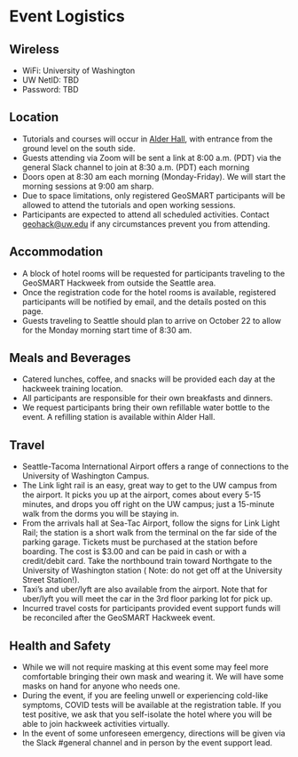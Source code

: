 # Event Logistics

## Wireless

* WiFi: University of Washington
* UW NetID: TBD
* Password: TBD

## Location

* Tutorials and courses will occur in [Alder Hall](https://goo.gl/maps/GebqB5Gk6hoA3rq1A), with entrance from the ground
  level on the south side.
* Guests attending via Zoom will be sent a link at 8:00 a.m. (PDT) via the general Slack channel to join at 8:30 a.m. (PDT) each morning
* Doors open at 8:30 am each morning (Monday-Friday). We will start the morning
  sessions at 9:00 am sharp.
* Due to space limitations, only registered GeoSMART participants will be allowed
  to attend the tutorials and open working sessions.
* Participants are expected to attend all scheduled activities. Contact [geohack@uw.edu](mailto:geohack@uw.edu)
  if any circumstances prevent you from attending.

## Accommodation

* A block of hotel rooms will be requested for participants traveling to the
  GeoSMART Hackweek from outside the Seattle area.
* Once the registration code for the hotel rooms is available, registered participants
  will be notified by email, and the details posted on this page.
* Guests traveling to Seattle should plan to arrive on October 22 to allow for the
  Monday morning start time of 8:30 am.

## Meals and Beverages

* Catered lunches, coffee, and snacks will be provided each day at the hackweek
  training location. 
* All participants are responsible for their own breakfasts and dinners.
* We request participants bring their own refillable water bottle to the event.
  A refilling station is available within Alder Hall.

## Travel

* Seattle-Tacoma International Airport offers a range of connections to the
  University of Washington Campus.
* The Link light rail is an easy, great way to get to the UW campus from the
  airport. It picks you up at the airport, comes about every 5-15 minutes, and
  drops you off right on the UW campus; just a 15-minute walk from the dorms you
  will be staying in.
* From the arrivals hall at Sea-Tac Airport, follow the signs for Link Light
  Rail; the station is a short walk from the terminal on the far side of the
  parking garage. Tickets must be purchased at the station before boarding. The
  cost is $3.00 and can be paid in cash or with a credit/debit card. Take the
  northbound train toward Northgate to the University of Washington station (
  Note: do not get off at the University Street Station!).
* Taxi’s and uber/lyft are also available from the airport. Note that for
  uber/lyft you will meet the car in the 3rd floor parking lot for pick up.
* Incurred travel costs for participants provided event support funds will be
  reconciled after the GeoSMART Hackweek event.

## Health and Safety
* While we will not require masking at this event some may feel more comfortable
  bringing their own mask and wearing it. We will have some masks on hand for
  anyone who needs one.
* During the event, if you are feeling unwell or experiencing cold-like symptoms,
  COVID tests will be available at the registration table. If you test positive,
  we ask that you self-isolate the hotel where you will be able to join hackweek
  activities virtually.
* In the event of some unforeseen emergency, directions will be given via the
  Slack #general channel and in person by the event support lead.
